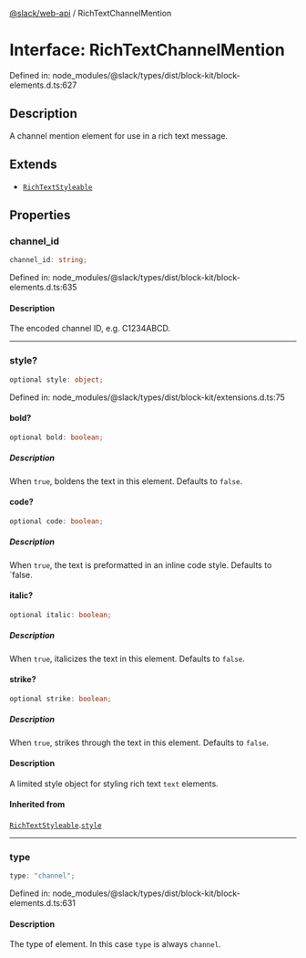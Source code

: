 [@slack/web-api](../index.md) / RichTextChannelMention

# Interface: RichTextChannelMention

Defined in: node\_modules/@slack/types/dist/block-kit/block-elements.d.ts:627

## Description

A channel mention element for use in a rich text message.

## Extends

- [`RichTextStyleable`](RichTextStyleable.md)

## Properties

### channel\_id

```ts
channel_id: string;
```

Defined in: node\_modules/@slack/types/dist/block-kit/block-elements.d.ts:635

#### Description

The encoded channel ID, e.g. C1234ABCD.

***

### style?

```ts
optional style: object;
```

Defined in: node\_modules/@slack/types/dist/block-kit/extensions.d.ts:75

#### bold?

```ts
optional bold: boolean;
```

##### Description

When `true`, boldens the text in this element. Defaults to `false`.

#### code?

```ts
optional code: boolean;
```

##### Description

When `true`, the text is preformatted in an inline code style. Defaults to `false.

#### italic?

```ts
optional italic: boolean;
```

##### Description

When `true`, italicizes the text in this element. Defaults to `false`.

#### strike?

```ts
optional strike: boolean;
```

##### Description

When `true`, strikes through the text in this element. Defaults to `false`.

#### Description

A limited style object for styling rich text `text` elements.

#### Inherited from

[`RichTextStyleable`](RichTextStyleable.md).[`style`](RichTextStyleable.md#style)

***

### type

```ts
type: "channel";
```

Defined in: node\_modules/@slack/types/dist/block-kit/block-elements.d.ts:631

#### Description

The type of element. In this case `type` is always `channel`.
